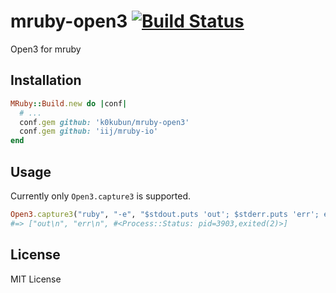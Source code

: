 # mruby-open3 [![Build Status](https://travis-ci.org/k0kubun/mruby-open3.svg?branch=master)](https://travis-ci.org/k0kubun/mruby-open3)

Open3 for mruby

## Installation

```ruby
MRuby::Build.new do |conf|
  # ...
  conf.gem github: 'k0kubun/mruby-open3'
  conf.gem github: 'iij/mruby-io'
end
```

## Usage

Currently only `Open3.capture3` is supported.

```rb
Open3.capture3("ruby", "-e", "$stdout.puts 'out'; $stderr.puts 'err'; exit 2")
#=> ["out\n", "err\n", #<Process::Status: pid=3903,exited(2)>]
```

## License

MIT License
